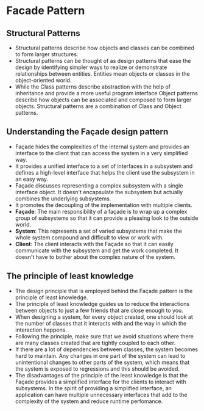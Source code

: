 # Facade Pattern

## Structural Patterns

- Structural patterns describe how objects and classes can be combined to form larger structures.
- Structural patterns can be thought of as design patterns that ease the design by identifying 
simpler ways to realize or demonstrate relationships between entities. Entities mean objects or 
classes in the object-oriented world.
- While the Class patterns describe abstraction with the help of inheritance
and provide a more useful program interface Object patterns describe how
objects can be associated and composed to form larger objects. Structural
patterns are a combination of Class and Object patterns.

## Understanding the Façade design pattern

- Façade hides the complexities of the internal system and provides an interface to the client that can 
access the system in a very simplified way.
- It provides a unified interface to a set of interfaces in a subsystem and defines
a high-level interface that helps the client use the subsystem in an easy way.
- Façade discusses representing a complex subsystem with a single interface
object. It doesn't encapsulate the subsystem but actually combines the
underlying subsystems.
- It promotes the decoupling of the implementation with multiple clients.
- **Façade**: The main responsibility of a façade is to wrap up a complex group of
subsystems so that it can provide a pleasing look to the outside world.
- **System**: This represents a set of varied subsystems that make the whole
system compound and difficult to view or work with.
- **Client**: The client interacts with the Façade so that it can easily communicate
with the subsystem and get the work completed. It doesn't have to bother
about the complex nature of the system.

## The principle of least knowledge

- The design principle that is employed behind the Façade pattern is the principle of least knowledge.
- The principle of least knowledge guides us to reduce the interactions between
objects to just a few friends that are close enough to you.
- When designing a system, for every object created, one should look
at the number of classes that it interacts with and the way in which the
interaction happens.
- Following the principle, make sure that we avoid situations where there are
many classes created that are tightly coupled to each other.
- If there are a lot of dependencies between classes, the system becomes hard
to maintain. Any changes in one part of the system can lead to unintentional
changes to other parts of the system, which means that the system is exposed
to regressions and this should be avoided.
- The disadvantages of the principle of the least knowledge is that the Façade provides
a simplified interface for the clients to interact with subsystems. In the spirit of providing 
a simplified interface, an application can have multiple unnecessary interfaces that add to 
the complexity of the system and reduce runtime perfomance.
